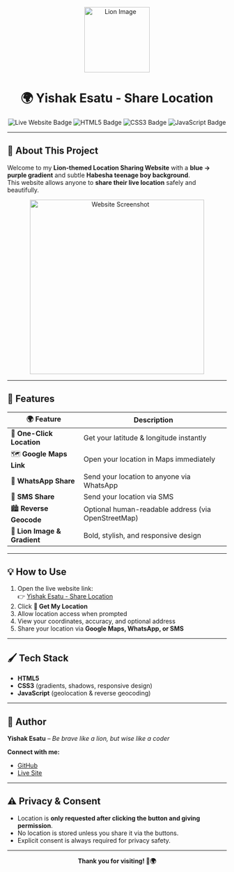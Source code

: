 <p align="center">
  <img src="https://upload.wikimedia.org/wikipedia/commons/7/73/Lion_waiting_in_Namibia.jpg" width="150" alt="Lion Image">
</p>

<h1 align="center">🌍 Yishak Esatu - Share Location</h1>
<p align="center">
  <img src="https://img.shields.io/badge/Live%20Website-Click%20Here-blueviolet" alt="Live Website Badge">
  <img src="https://img.shields.io/badge/HTML5-orange" alt="HTML5 Badge">
  <img src="https://img.shields.io/badge/CSS3-blue" alt="CSS3 Badge">
  <img src="https://img.shields.io/badge/JavaScript-yellow" alt="JavaScript Badge">
</p>

---

## 🎨 About This Project
Welcome to my **Lion-themed Location Sharing Website** with a **blue → purple gradient** and subtle **Habesha teenage boy background**.  
This website allows anyone to **share their live location** safely and beautifully.

<p align="center">
  <img src="https://i.imgur.com/your-placeholder-image.png" width="400" alt="Website Screenshot">
</p>

---

## 🚀 Features
<div align="center">

| 🌍 Feature | Description |
|------------|-------------|
| 📍 **One-Click Location** | Get your latitude & longitude instantly |
| 🗺️ **Google Maps Link** | Open your location in Maps immediately |
| 💬 **WhatsApp Share** | Send your location to anyone via WhatsApp |
| 📱 **SMS Share** | Send your location via SMS |
| 🏙️ **Reverse Geocode** | Optional human-readable address (via OpenStreetMap) |
| 🦁 **Lion Image & Gradient** | Bold, stylish, and responsive design |
</div>

---

## 💡 How to Use
1. Open the live website link:  
   👉 [Yishak Esatu - Share Location](https://yagamer7773-tech.github.io/share-location/)
2. Click **📍 Get My Location**  
3. Allow location access when prompted  
4. View your coordinates, accuracy, and optional address  
5. Share your location via **Google Maps, WhatsApp, or SMS**  

---

## 🖌️ Tech Stack
- **HTML5**  
- **CSS3** (gradients, shadows, responsive design)  
- **JavaScript** (geolocation & reverse geocoding)  

---

## 🦁 Author
**Yishak Esatu** – *Be brave like a lion, but wise like a coder*  

**Connect with me:**  
- [GitHub](https://github.com/yagamer7773-tech)  
- [Live Site](https://yagamer7773-tech.github.io/share-location/)  

---

## ⚠️ Privacy & Consent
- Location is **only requested after clicking the button and giving permission**.  
- No location is stored unless you share it via the buttons.  
- Explicit consent is always required for privacy safety.  

---

<p align="center">
  <strong>Thank you for visiting! 🦁🌍</strong>
</p>
